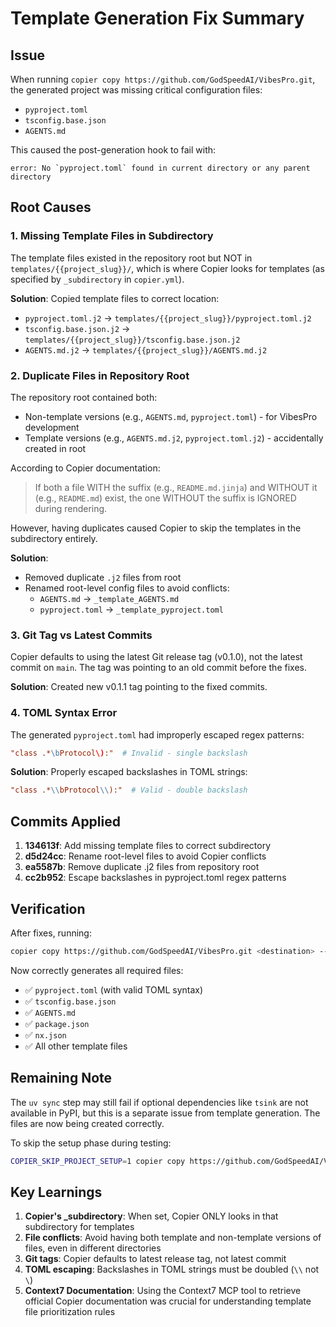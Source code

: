 # Template Generation Fix Summary

## Issue

When running `copier copy https://github.com/GodSpeedAI/VibesPro.git`, the generated project was missing critical configuration files:

-   `pyproject.toml`
-   `tsconfig.base.json`
-   `AGENTS.md`

This caused the post-generation hook to fail with:

```
error: No `pyproject.toml` found in current directory or any parent directory
```

## Root Causes

### 1. Missing Template Files in Subdirectory

The template files existed in the repository root but NOT in `templates/{{project_slug}}/`, which is where Copier looks for templates (as specified by `_subdirectory` in `copier.yml`).

**Solution**: Copied template files to correct location:

-   `pyproject.toml.j2` → `templates/{{project_slug}}/pyproject.toml.j2`
-   `tsconfig.base.json.j2` → `templates/{{project_slug}}/tsconfig.base.json.j2`
-   `AGENTS.md.j2` → `templates/{{project_slug}}/AGENTS.md.j2`

### 2. Duplicate Files in Repository Root

The repository root contained both:

-   Non-template versions (e.g., `AGENTS.md`, `pyproject.toml`) - for VibesPro development
-   Template versions (e.g., `AGENTS.md.j2`, `pyproject.toml.j2`) - accidentally created in root

According to Copier documentation:

> If both a file WITH the suffix (e.g., `README.md.jinja`) and WITHOUT it (e.g., `README.md`) exist, the one WITHOUT the suffix is IGNORED during rendering.

However, having duplicates caused Copier to skip the templates in the subdirectory entirely.

**Solution**:

-   Removed duplicate `.j2` files from root
-   Renamed root-level config files to avoid conflicts:
    -   `AGENTS.md` → `_template_AGENTS.md`
    -   `pyproject.toml` → `_template_pyproject.toml`

### 3. Git Tag vs Latest Commits

Copier defaults to using the latest Git release tag (v0.1.0), not the latest commit on `main`. The tag was pointing to an old commit before the fixes.

**Solution**: Created new v0.1.1 tag pointing to the fixed commits.

### 4. TOML Syntax Error

The generated `pyproject.toml` had improperly escaped regex patterns:

```toml
"class .*\bProtocol\):"  # Invalid - single backslash
```

**Solution**: Properly escaped backslashes in TOML strings:

```toml
"class .*\\bProtocol\\):"  # Valid - double backslash
```

## Commits Applied

1. **134613f**: Add missing template files to correct subdirectory
2. **d5d24cc**: Rename root-level files to avoid Copier conflicts
3. **ea5587b**: Remove duplicate .j2 files from repository root
4. **cc2b952**: Escape backslashes in pyproject.toml regex patterns

## Verification

After fixes, running:

```bash
copier copy https://github.com/GodSpeedAI/VibesPro.git <destination> --trust
```

Now correctly generates all required files:

-   ✅ `pyproject.toml` (with valid TOML syntax)
-   ✅ `tsconfig.base.json`
-   ✅ `AGENTS.md`
-   ✅ `package.json`
-   ✅ `nx.json`
-   ✅ All other template files

## Remaining Note

The `uv sync` step may still fail if optional dependencies like `tsink` are not available in PyPI, but this is a separate issue from template generation. The files are now being created correctly.

To skip the setup phase during testing:

```bash
COPIER_SKIP_PROJECT_SETUP=1 copier copy https://github.com/GodSpeedAI/VibesPro.git <dest> --trust --defaults
```

## Key Learnings

1. **Copier's \_subdirectory**: When set, Copier ONLY looks in that subdirectory for templates
2. **File conflicts**: Avoid having both template and non-template versions of files, even in different directories
3. **Git tags**: Copier defaults to latest release tag, not latest commit
4. **TOML escaping**: Backslashes in TOML strings must be doubled (`\\` not `\`)
5. **Context7 Documentation**: Using the Context7 MCP tool to retrieve official Copier documentation was crucial for understanding template file prioritization rules
